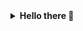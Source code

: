 <details>
  <summary><b>Hello there 👋</b></summary>
  <img src="res/obi1.gif" width="500px" alt="obiwan kenobi"/>
  <i>General Kenobi!</i>
</details>

<!--
**GokselKUCUKSAHIN/GokselKUCUKSAHIN** is a ✨ _special_ ✨ repository because its `README.md` (this file) appears on your GitHub profile.

Here are some ideas to get you started:

- 🔭 I’m currently working on ...
- 🌱 I’m currently learning ...
- 👯 I’m looking to collaborate on ...
- 🤔 I’m looking for help with ...
- 💬 Ask me about ...
- 📫 How to reach me: ...
- 😄 Pronouns: ...
- ⚡ Fun fact: ...
-->
